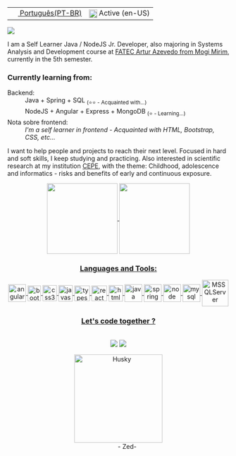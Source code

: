 <!---
RaphaelAnaximenes/RaphaelAnaximenes is a ✨ special ✨ repository because its `README.md` (this file) appears on your GitHub profile.
You can click the Preview link to take a look at your changes.
--->
<table align="center">
  <tr><td><a href="README.md"><img src="https://i.imgur.com/0AUV6Hy.png" height="16 align="center"> Português(PT-BR) </a></td>
  <td><img src="https://i.imgur.com/Ja6zOUB.png" height="18.5" align="center"> Active (en-US) </td></tr>
</table>


![](https://komarev.com/ghpvc/?username=RaphaelAnaximenes&color=blueviolet&style=flat-square&label=Profile+views)

I am a Self Learner Java / NodeJS Jr. Developer, also  majoring in Systems Analysis and Development course at [FATEC Artur Azevedo from Mogi Mirim](https://fatecmm.edu.br/index.php), currently in the 5th semester.

   

<h3>Currently learning from:</h3>
<div>
  
<dl>
  <dt>Backend:</dt>
  <dd>Java + Spring + SQL <sub>(⭐⭐ - Acquainted with...)</sub> </dd>
  <dd>NodeJS + Angular + Express + MongoDB <sub>(⭐ - Learning...)</sub> </dd>
  
  <dt>Nota sobre frontend:</dt>
  <dd> <i>I'm a self learner in frontend - Acquainted with HTML, Bootstrap, CSS, etc...</i> </dd>
</dl>
</div>

     
I want to help people and projects to reach their next level. Focused in hard and soft skills, I keep studying and practicing.
Also interested in scientific research at my institution [CEPE](http://monitoria.fatecmm.edu.br/?cepe), with the theme:
Childhood, adolescence and informatics - risks and benefits of early and continuous exposure.

<div align="center">
  <a href="https://github.com/RaphaelAnaximenes">
  <img height="160em"   align="center" src="https://github-readme-stats.vercel.app/api?username=RaphaelAnaximenes&show_icons=true&theme=highcontrast&include_all_commits=true&count_private=true">
  <img height="160em" align="center" src="https://github-readme-stats.vercel.app/api/top-langs/?username=RaphaelAnaximenes&&layout=compact&hide=shell&theme=highcontrast">
</div>
   
  
<div align="center">
  <h3> Languages and Tools:  </h3>
  <img align = "center" src="https://i.imgur.com/UovuoGG.png" alt="angular" width="40" height="40"/> 
  <img align = "center" src="https://i.imgur.com/aSHZnoG.png" alt="bootstrap" width="30" height="35"/>
  <img align = "center" src="https://i.imgur.com/TLY19Q3.png" alt="css3" width="32" height="36"/>
  <img align = "center" src="https://i.imgur.com/O02pplX.png" alt="javascript" width="32" height="37"/>
  <img align = "center" src="https://i.imgur.com/t1oS4Pz.png" alt="typescript" width="35" height="35"/> 
  <img align = "center" src="https://i.imgur.com/YxyiXo4.png" alt="react" width="35" height="35"/>  
  <img align = "center" src="https://i.imgur.com/HHwqtbv.png" alt="html5" width="32" height="37"/> 
  <img align = "center" src="https://i.imgur.com/g6Wg8Ey.png" alt="java" width="40" height="40"/> 
  <img align = "center" src="https://i.imgur.com/emPAeK4.png" alt="spring" width="40" height="40"/> 
  <img align = "center" src="https://i.imgur.com/LgigRLh.png" alt="node" width="40" height="40"/> 
  <img align = "center" src="https://i.imgur.com/ZNjQkom.png" alt="mysql" width="40" height="40"/> 
  <img align="center" alt="MSSQLServer" width="60" height="60" src="https://cdn.jsdelivr.net/gh/devicons/devicon/icons/microsoftsqlserver/microsoftsqlserver-plain-wordmark.svg">
 </div>
  
   
  
<div align="center">
 <p>  <h3> Let's code together ?</h3>
 <br>
 
<div>
<a href = "mailto:raphaelanaximenes@gmail.com"><img src="https://img.shields.io/badge/Gmail-D14836?style=for-the-badge&logo=gmail&logoColor=white" target="_blank"></a>
  <a href="https://www.linkedin.com/in/raphael-anaximenes" target="_blank"><img src="https://img.shields.io/badge/-LinkedIn-%230077B5?style=for-the-badge&logo=linkedin&logoColor=white" target="_blank"></a> 
</div>
  <div align="center" width="100" height="110">
  <dl>
  <dt><img align="center" alt="Husky" width="200" height="200" src="https://i.giphy.com/media/l4FGtAXjRFvOs3UyY/giphy.webp"></dt>
  <dd> - Zed- </dd>
  </div>
</div>


